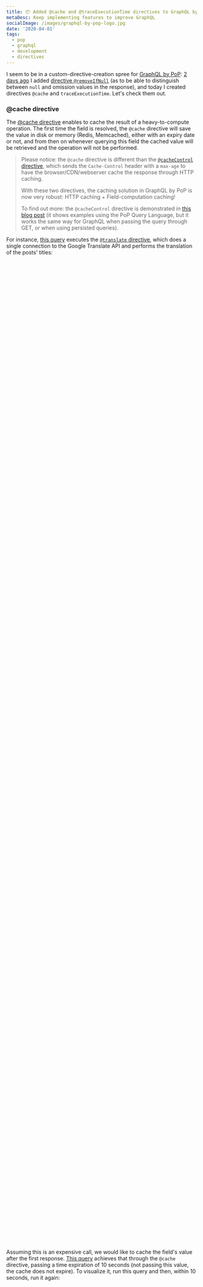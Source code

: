 ```yaml
---
title: 📦 Added @cache and @traceExecutionTime directives to GraphQL by PoP
metaDesc: Keep implementing features to improve GraphQL
socialImage: /images/graphql-by-pop-logo.jpg
date: '2020-04-01'
tags:
  - pop
  - graphql
  - development
  - directives
---
```


I seem to be in a custom-directive-creation spree for [GraphQL by PoP](https://graphql-by-pop.com): [2 days ago](https://leoloso.com/posts/remove-if-null-directive/)  I added [directive `@removeIfNull`](https://github.com/getpop/graphql/blob/e3b8ff918249f8e1218c95f0a5156b9355e1e5ee/src/DirectiveResolvers/RemoveIfNullDirectiveResolver.php) (as to be able to distinguish between `null` and omission values in the response), and today I created directives `@cache` and `traceExecutionTime`. Let's check them out.

### @cache directive

The [@cache directive](https://github.com/getpop/engine/blob/e834fbcf7c3c1bc52f68e23e3e886eae2781146e/src/DirectiveResolvers/Cache/SaveCacheDirectiveResolver.php) enables to cache the result of a heavy-to-compute operation. The first time the field is resolved, the `@cache` directive will save the value in disk or memory (Redis, Memcached), either with an expiry date or not, and from then on whenever querying this field the cached value will be retrieved and the operation will not be performed.

> Please notice: the `@cache` directive is different than the [`@cacheControl` directive](https://github.com/getpop/cache-control/blob/7dee5642897c9e50e1b7bedd38539f0fedb77de1/src/DirectiveResolvers/AbstractCacheControlDirectiveResolver.php), which sends the `Cache-Control` header with a `max-age` to have the browser/CDN/webserver cache the response through HTTP caching.
>
> With these two directives, the caching solution in GraphQL by PoP is now very robust: HTTP caching + Field-computation caching!
>
> To find out more: the `@cacheControl` directive is demonstrated in [this blog post](https://leoloso.com/posts/pop-api-now-features-http-caching/) (it shows examples using the PoP Query Language, but it works the same way for GraphQL when passing the query through GET, or when using persisted queries).

For instance, [this query](https://newapi.getpop.org/graphiql/?show_logs=true&query=query%20%7B%0A%20%20posts(limit%3A3)%20%7B%0A%20%20%20%20id%0A%20%20%20%20title%20%40translate(from%3A%22en%22%2C%20to%3A%22es%22)%0A%20%20%7D%0A%7D) executes the [`@translate` directive](https://github.com/getpop/translate-directive/blob/e9c9ce4ad825241ab0465eba4c754689b8ddd4bc/src/DirectiveResolvers/AbstractTranslateDirectiveResolver.php), which does a single connection to the Google Translate API and performs the translation of the posts' titles:

<div id="graphiql-1st" style="height: 65vh; padding-top: 0; margin-top: 1rem;" class="video-player"></div>

Assuming this is an expensive call, we would like to cache the field's value after the first response. [This query](https://newapi.getpop.org/graphiql/?show_logs=true&query=query%20%7B%0A%20%20posts(limit%3A3)%20%7B%0A%20%20%20%20id%0A%20%20%20%20title%20%40translate(from%3A%22en%22%2C%20to%3A%22es%22)%20%40cache(time%3A10)%0A%20%20%7D%0A%7D) achieves that through the `@cache` directive, passing a time expiration of 10 seconds (not passing this value, the cache does not expire). To visualize it, run this query and then, within 10 seconds, run it again:

<div id="graphiql-2nd" style="height: 65vh; padding-top: 0; margin-top: 1rem;" class="video-player"></div>

> Please notice that directives in GraphQL are applied in order, so the following queries are different: 
>
> - `title @translate @cache`
> - `title @cache @translate`
>
> In the 1st case, it executes `@translate` and then `@cache`, so the translation is being cached; in the 2 case, it executes `@cache` and then `@translate`, so the caching only stores the value of the `title` field and not its translation.

How do we know that the 2nd time the response came from the cache? If you notice, the endpoint is passed a parameter `actions[]=show-logs` which prints logs under the `extensions` top-level entry. The first time we execute the query, we obtain this response:

![1st execution of query with @cache directive](/images/cache-directive-1st-run.png "1st execution of query with @cache directive")

The 2nd time, executing the same query within 10 seconds, we obtain this response, in which a log informs that the value is coming from the cache:

![2nd execution of query with @cache directive](/images/cache-directive-2nd-run.png "2nd execution of query with @cache directive")

Please notice how the log indicates which are the items that have been cached: in this case, the same 3 items being filtered. If we increase the `limit` to 6, and run again within 10 seconds, the already-cached 3 items will be retrieved from the cache, and the other 3, which have not been cached yet, will be retrieved fresh through Google Translate:

![3rd execution of query with @cache directive](/images/cache-directive-3rd-run.png "3rd execution of query with @cache directive")

If we run it again, now all 6 items will be cached:

![4th execution of query with @cache directive](/images/cache-directive-4th-run.png "4th execution of query with @cache directive")

Needless to say, the query retrieving cached fields feels faster. But how much faster? Can we quantify it?

### @traceExecutionTime directive

Yes, we can quantify it, because I also implemented the perfect companion: the [`@traceExecutionTime` directive](https://github.com/getpop/trace-tools/blob/91c32f8851bfe422963fb7911dd808ada7d4fecf/src/DirectiveResolvers/EndTraceExecutionTimeDirectiveResolver.php) tracks how much time it takes to resolve the field (including all the involved directives), and adds the result to the log. Let's check it out using the same earlier example.

Let's run [this query](https://newapi.getpop.org/graphiql/?show_logs=true&query=query%20%7B%0A%20%20posts(limit%3A3)%20%7B%0A%20%20%20%20id%0A%20%20%20%20title%20%40translate(from%3A%22en%22%2C%20to%3A%22es%22)%20%40cache(time%3A10)%20%40traceExecutionTime%0A%20%20%7D%0A%7D) with `@traceExecutionTime` first, and within 10 seconds again:

<div id="graphiql-3rd" style="height: 65vh; padding-top: 0; margin-top: 1rem;" class="video-player"></div>

For the first execution, resolving the field containing the `@translate` directive took 80.111 milliseconds to execute (from connecting to the Google Translate API):

![1st execution of query with @cache and @traceExecutionTime directives](/images/cache-logtime-directives-1st-run.png "1st execution of query with @cache and @traceExecutionTime directives")

For the second execution, the results from translating the titles were all cached, so the connection to Google Translate was avoided and the field was resolved in less than 1 millisecond:

![2nd execution of query with @cache and @traceExecutionTime directives](/images/cache-logtime-directives-2nd-run.png "2nd execution of query with @cache and @traceExecutionTime directives")

That is 80 times faster! How cool is that!? 👏👏👏

### So, can I install GraphQL by PoP? How?

Yes, you can install it following [these instructions](https://github.com/GatoGraphQL/GatoGraphQL-API-WP#install), but the documentation right now is all over the place and not easy to follow (there is a bit in this blog, some bits in [this GitHub repo](https://github.com/getpop/graphql#install) and a few others, some other stuff in a few Smashing Magazine and LogRocket blog articles). It's certainly not ideal.

But don't despair! I'm working on a new documentation site, and then it will be perfect! It should be ready in a few weeks time... I will post updates in this blog and on [my Twitter account](https://twitter.com/losoviz).

Hasta la vista 👋

<link href="https://unpkg.com/graphiql/graphiql.min.css" rel="stylesheet" />

<script
  crossorigin
  src="https://unpkg.com/react/umd/react.production.min.js"
></script>
<script
  crossorigin
  src="https://unpkg.com/react-dom/umd/react-dom.production.min.js"
></script>
<script
  crossorigin
  src="https://unpkg.com/graphiql/graphiql.min.js"
></script>

<script>
  const apiURL = 'https://newapi.getpop.org/api/graphql/?actions[]=show-logs';
  const responseText = "Click the \"Execute Query\" button";
  const graphQLFetcher = graphQLParams =>
    fetch(apiURL, {
      method: 'post',
      headers: { 'Content-Type': 'application/json' },
      body: JSON.stringify(graphQLParams),
    })
      .then(response => response.json())
      .catch(() => response.text());

  ReactDOM.render(
    React.createElement(
      GraphiQL, 
      { 
        fetcher: graphQLFetcher,
        docExplorerOpen: false,
        response: responseText,
        query: 'query {\n  posts(limit:3) {\n    id\n    title @translate(from:"en", to:"es")\n  }\n}',
        variables: null,
        defaultVariableEditorOpen: false
      }
    ),
    document.getElementById('graphiql-1st'),
  );

  ReactDOM.render(
    React.createElement(
      GraphiQL, 
      { 
        fetcher: graphQLFetcher,
        docExplorerOpen: false,
        response: responseText,
        query: 'query {\n  posts(limit:3) {\n    id\n    title @translate(from:"en", to:"es") @cache(time:10)\n  }\n}',
        variables: null,
        defaultVariableEditorOpen: false
      }
    ),
    document.getElementById('graphiql-2nd'),
  );

  ReactDOM.render(
    React.createElement(
      GraphiQL, 
      { 
        fetcher: graphQLFetcher,
        docExplorerOpen: false,
        response: responseText,
        query: 'query {\n  posts(limit:3) {\n    id\n    title @translate(from:"en", to:"es") @cache(time:10) @traceExecutionTime\n  }\n}',
        variables: null,
        defaultVariableEditorOpen: false
      }
    ),
    document.getElementById('graphiql-3rd'),
  );
</script>
